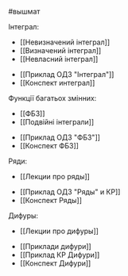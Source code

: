 #вышмат

Інтеграл:
- [[Невизначений інтеграл]]
- [[Визначений інтеграл]]
- [[Невласний інтеграл]]
>
- [[Приклад ОДЗ "Інтеграл"]]
- [[Конспект интеграл]]


Функції багатьох змінних:
- [[ФБЗ]]
- [[Подвійні інтеграли]]
>
- [[Приклад ОДЗ "ФБЗ"]]
- [[Конспект ФБЗ]]


Ряди:
- [[Лекции про ряды]]
>
- [[Приклад ОДЗ "Ряды" и КР]]
- [[Конспект Ряды]]

Дифуры:
- [[Лекции про дифуры]]
>
- [[Приклади дифури]]
- [[Приклад КР Дифури]]
- [[Конспект Дифури]]